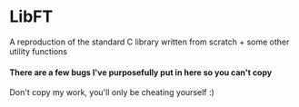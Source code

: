 # LibFT
A reproduction of the standard C library written from scratch + some other utility functions

#### There are a few bugs I've purposefully put in here so you can't copy
Don't copy my work, you'll only be cheating yourself :)
